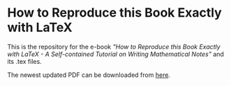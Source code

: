 <h1>How to Reproduce this Book Exactly with LaTeX</h1>

This is the repository for the e-book <em>"How to Reproduce this Book Exactly with LaTeX - A Self-contained Tutorial on Writing Mathematical Notes"</em> and its .tex files.

The newest updated PDF can be downloaded from [here](https://github.com/BenjaminGor/Latex_Notes_Tutorial/blob/main/Latex_Demo.pdf).
